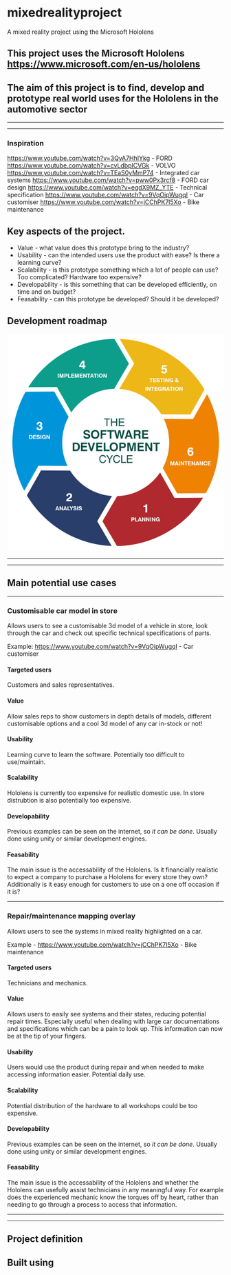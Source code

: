 # mixedrealityproject

A mixed reality project using the Microsoft Hololens

## This project uses the Microsoft Hololens https://www.microsoft.com/en-us/hololens

## The aim of this project is to find, develop and prototype real world uses for the Hololens in the automotive sector

---
---

### Inspiration 

https://www.youtube.com/watch?v=3QyA7HhIYkg - FORD
https://www.youtube.com/watch?v=cvLdbpICVGk - VOLVO
https://www.youtube.com/watch?v=TEaS0yMmP74 - Integrated car systems
https://www.youtube.com/watch?v=pww0Px3rcf8 - FORD car design 
https://www.youtube.com/watch?v=egdX9MZ_YTE - Technical specification 
https://www.youtube.com/watch?v=9VqOipWugqI - Car customiser 
https://www.youtube.com/watch?v=jCChPK7l5Xo - Bike maintenance 

## Key aspects of the project. 

* Value - what value does this prototype bring to the industry?
* Usability - can the intended users use the product with ease? Is there a learning curve? 
* Scalability - is this prototype something which a lot of people can use? Too complicated? Hardware too expensive? 
* Developability - is this something that can be developed efficiently, on time and on budget? 
* Feasability - can this prototype be developed? Should it be developed?

## Development roadmap 

![development roadmap](images/roadmap.jpg) 

---
---

## Main potential use cases 

---

### Customisable car model in store 

Allows users to see a customisable 3d model of a vehicle in store, look through the car and check out specific technical specifications of parts. 

Example: https://www.youtube.com/watch?v=9VqOipWugqI - Car customiser 

#### Targeted users

Customers and sales representatives. 

#### Value 

Allow sales reps to show customers in depth details of models, different customisable options and a cool 3d model of any car in-stock or not!

#### Usability 

Learning curve to learn the software. Potentially too difficult to use/maintain. 

#### Scalability 

Hololens is currently too expensive for realistic domestic use. In store distrubtion is also potentially too expensive. 

#### Developability 

Previous examples can be seen on the internet, so *it can be done*. Usually done using unity or similar development engines. 

#### Feasability

The main issue is the accessability of the Hololens. Is it financially realistic to expect a company to purchase a Hololens for every store they own? Additionally is it easy enough for customers to use on a one off occasion if it is? 

---

### Repair/maintenance mapping overlay 

Allows users to see the systems in mixed reality highlighted on a car. 

Example - https://www.youtube.com/watch?v=jCChPK7l5Xo - Bike maintenance 

#### Targeted users

Technicians and mechanics.  

#### Value 

Allows users to easily see systems and their states, reducing potential repair times. Especially useful when dealing with large car documentations and specifications which can be a pain to look up. This information can now be at the tip of your fingers. 

#### Usability 

Users would use the product during repair and when needed to make accessing information easier. Potential daily use. 

#### Scalability 

Potential distribution of the hardware to all workshops could be too expensive.

#### Developability 

Previous examples can be seen on the internet, so *it can be done*. Usually done using unity or similar development engines. 

#### Feasability

The main issue is the accessability of the Hololens and whether the Hololens can usefully assist technicians in any meaningful way. For example does the experienced mechanic know the torques off by heart, rather than needing to go through a process to access that information. 

---
---

## Project definition 




## Built using 


